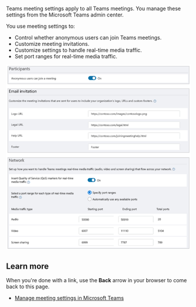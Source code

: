Teams meeting settings apply to all Teams meetings. You manage these settings from the Microsoft Teams admin center.

You use meeting settings to:

- Control whether anonymous users can join Teams meetings.
- Customize meeting invitations.
- Customize settings to handle real-time media traffic.
- Set port ranges for real-time media traffic.

![Meeting settings](../media/meeting-settings.png)

## Learn more

When you're done with a link, use the **Back** arrow in your browser to come back to this page.

- [Manage meeting settings in Microsoft Teams](/microsoftteams/meeting-settings-in-teams)
